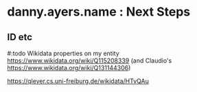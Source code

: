 # danny.ayers.name : Next Steps

## ID etc

#:todo Wikidata properties on my entity https://www.wikidata.org/wiki/Q115208339 (and Claudio's https://www.wikidata.org/wiki/Q131144306)

https://qlever.cs.uni-freiburg.de/wikidata/HTvQAu
